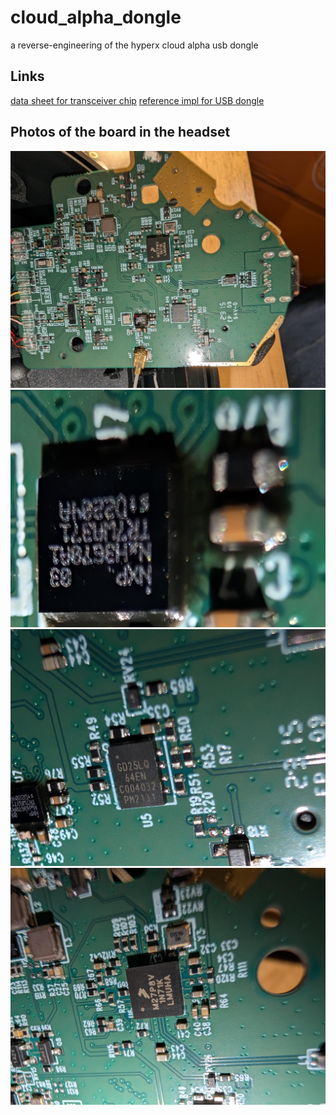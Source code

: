# cloud_alpha_dongle
a reverse-engineering of the hyperx cloud alpha usb dongle

## Links
[data sheet for transceiver chip](https://www.nxp.com/docs/en/data-sheet/NXH3670UK.pdf)
[reference impl for USB dongle](https://www.nxp.com/docs/en/application-note/AN12647.pdf)

## Photos of the board in the headset
![](https://github.com/schoolo/cloud_alpha_dongle/blob/main/img/signal-2025-02-19-092243.jpeg?raw=true)
![](https://github.com/schoolo/cloud_alpha_dongle/blob/main/img/signal-2025-02-19-092305.jpeg?raw=true)
![](https://github.com/schoolo/cloud_alpha_dongle/blob/main/img/signal-2025-02-19-092305_002.jpeg?raw=true)
![](https://github.com/schoolo/cloud_alpha_dongle/blob/main/img/signal-2025-02-19-092305_003.jpeg?raw=true)
